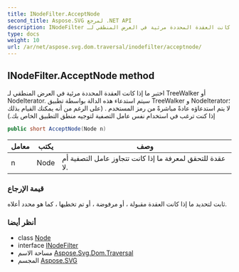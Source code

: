 ```yaml
---
title: INodeFilter.AcceptNode
second_title: Aspose.SVG لمرجع .NET API
description: INodeFilter طريقة. اختبر ما إذا كانت العقدة المحددة مرئية في العرض المنطقي لـ TreeWalker أو NodeIterator. سيتم استدعاء هذه الدالة بواسطة تطبيق TreeWalker و NodeIterator لا يتم استدعاؤه عادةً مباشرةً من رمز المستخدم . على الرغم من أنه يمكنك القيام بذلك إذا كنت ترغب في استخدام نفس عامل التصفية لتوجيه منطق التطبيق الخاص بك.
type: docs
weight: 10
url: /ar/net/aspose.svg.dom.traversal/inodefilter/acceptnode/
---
```

## INodeFilter.AcceptNode method

اختبر ما إذا كانت العقدة المحددة مرئية في العرض المنطقي لـ TreeWalker أو NodeIterator. سيتم استدعاء هذه الدالة بواسطة تطبيق TreeWalker و NodeIterator؛ لا يتم استدعاؤه عادةً مباشرةً من رمز المستخدم . (على الرغم من أنه يمكنك القيام بذلك إذا كنت ترغب في استخدام نفس عامل التصفية لتوجيه منطق التطبيق الخاص بك.)

```csharp
public short AcceptNode(Node n)
```

| معامل | يكتب | وصف |
| --- | --- | --- |
| n | Node | عقدة للتحقق لمعرفة ما إذا كانت تتجاوز عامل التصفية أم لا. |

### قيمة الإرجاع

ثابت لتحديد ما إذا كانت العقدة مقبولة ، أو مرفوضة ، أو تم تخطيها ، كما هو محدد أعلاه.

### أنظر أيضا

* class [Node](../../../aspose.svg.dom/node/)
* interface [INodeFilter](../)
* مساحة الاسم [Aspose.Svg.Dom.Traversal](../../inodefilter/)
* المجسم [Aspose.SVG](../../../)


